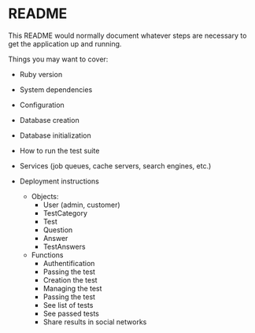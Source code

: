 # README

This README would normally document whatever steps are necessary to get the
application up and running.

Things you may want to cover:

* Ruby version

* System dependencies

* Configuration

* Database creation

* Database initialization

* How to run the test suite

* Services (job queues, cache servers, search engines, etc.)

* Deployment instructions

    * Objects:
        * User (admin, customer)
        * TestCategory
        * Test
        * Question
        * Answer
        * TestAnswers
    * Functions
        * Authentification
        * Passing the test
        * Creation the test
        * Managing the test
        * Passing the test
        * See list of tests
        * See passed tests
        * Share results in social networks
